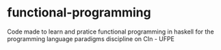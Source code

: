 # functional-programming
Code made to learn and pratice functional programming in haskell for the programming language paradigms discipline on CIn - UFPE
